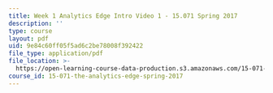 ```yaml
---
title: Week 1 Analytics Edge Intro Video 1 - 15.071 Spring 2017
description: ''
type: course
layout: pdf
uid: 9e84c60ff05f5ad6c2be78008f392422
file_type: application/pdf
file_location: >-
  https://open-learning-course-data-production.s3.amazonaws.com/15-071-the-analytics-edge-spring-2017/9e84c60ff05f5ad6c2be78008f392422_MIT15_071S17_Unit1_AnalyticsEdgeIntro.pdf
course_id: 15-071-the-analytics-edge-spring-2017
---
```

